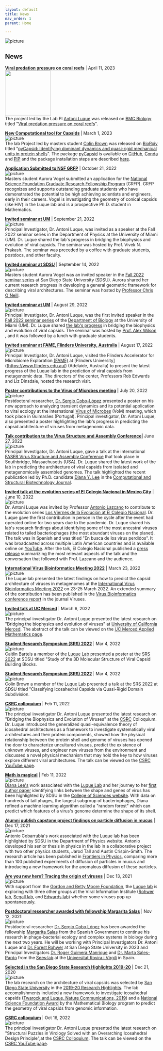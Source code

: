 ```yaml
---
layout: default
title: News
nav_order: 1
parent: Home

---
```

![picture](visuals/luquelab_newspage_2023-04-11.JPG) 
## News 

**[Viral predation pressure on coral reefs](https://doi.org/10.1186/s12915-023-01571-9)** |  April 11, 2023 \
 <img src="visuals/News/viral_prediction_pressure_on_coral_reefs.png" width="150"> \
The project led by the Lab PI [Antoni Luque](https://scholar.google.com/citations?hl=en&user=ytvnI68AAAAJ&view_op=list_works&sortby=pubdate) was released on [BMC Biology](https://bmcbiol.biomedcentral.com/) titled "[Viral predation pressure on coral reefs](https://doi.org/10.1186/s12915-023-01571-9)". 

**[New Computational tool for Capsids](https://www.biorxiv.org/content/10.1101/2023.02.27.529640v1)** |  March 1, 2023 \
 ![picture](visuals/News/1_new_computational_tool_for_capsids.png) \
The lab Project led by masters student [Colin Brown](https://www.linkedin.com/in/colin-travis-brown) was released on [BioRxiv](https://www.biorxiv.org/) titled "[pyCapsid: Identifying dominant dynamics and quasi-rigid mechanical units in protein shells](https://www.biorxiv.org/content/10.1101/2023.02.27.529640v1)". The package [pyCapsid](https://luquelab.github.io/pyCapsid/) is available on [GitHub](https://github.com/luquelab/pyCapsid), [Conda](https://anaconda.org/luque_lab/pycapsid) and [PIP](https://pypi.org/project/pyCapsid/) and the package installation steps are described [here](https://luquelab.github.io/pyCapsid/installation/).

**[Application Submitted to NSF GRFP](https://www.nsfgrfp.org/)** |  October 21, 2022 \
 ![picture](visuals/News/2_application_submitted_to_nsfoctober_21_2022.png)\
Masters student Aurora Vogel submitted an application for the [National Science Foundation Graduate Research Fellowship Program](https://www.nsfgrfp.org) (GRFP). GRFP recognizes and supports outstanding graduate students who have demonstrated the potential to be high achieving scientists and engineers, early in their careers.  Vogel is investigating the geometry of conical capsids (like HIV) in the Luque lab and is a prospective Ph.D. student in Mathematics.

**[Invited seminar at UM](https://physics.as.miami.edu/events/seminars/index.html)** | September 21, 2022 \
 ![picture](visuals/News/3_Invited_seminar_at_um_september_21_2022.png)\
Principal Investigator, Dr. Antoni Luque, was invited as a speaker at the Fall 2022 seminar series  in the Department of Physics at the University of Miami (UM). Dr. Luque shared the lab's progress in bridging the biophysics and evolution of viral capsids. The seminar was hosted by Prof. Vivek N. Prakash. The seminar was preceded by a coffee with graduate students, postdocs, and other faculty.

**[Invited seminar at SDSU](https://www.sdsu.edu/)** | September 14, 2022 \
 ![picture](visuals/News/4_invited_seminar_sdsu_september_14_22.jpeg)\
Masters student Aurora Vogel was an invited speaker in the [Fall 2022 seminar series](https://cdoneill.sdsu.edu/sgpsrs/) at San Diego State University (SDSU). Aurora shared her current research progress in developing a general geometric framework for describing viral architectures. The seminar was hosted by [Professor Chris O'Neill](https://cdoneill.sdsu.edu/). 

**[Invited seminar at UM](https://welcome.miami.edu/)** | August 29, 2022 \
![picture](visuals/News/3_Invited_seminar_at_um_september_21_2022.png)\
Principal Investigator, Dr. Antoni Luque, was the first invited speaker in the [Fall 2022 seminar series](https://biology.as.miami.edu/about-the-department/seminars/index.html) of the [Department of Biology](https://biology.as.miami.edu/) at the University of Miami (UM). Dr. Luque shared [the lab's progress](https://www.luquelab.com/publications.html) in bridging the biophysics and evolution of viral capsids. The seminar was hosted by [Prof. Alex Wilson](https://people.miami.edu/profile/6b8ff48cc6302817e386e1d15db36a1d) , and it was followed by a lunch with graduate students.

**[Invited seminar at FAME, Flinders University, Australia](https://fame.flinders.edu.au/)** | August 17, 2022 \
![picture](visuals/News/5_fame_aug_17_22.png)\
Principal Investigator, Dr. Antoni Luque, visited the Flinders Accelerator for Microbiome Exploration [(FAME)](https://fame.flinders.edu.au/) at [Flinders University]((https://www.flinders.edu.au/) (Adelaide, Australia) to present the latest progress of the Luque lab in the prediction of viral capsids from metagenomic data. The directors of the center, Professors Rob Edwards and Liz Dinsdale, hosted the research visit.

**[Poster contributions to the Virus of Microbes meeting](https://www.pprpffa.org/)** | July 20, 2022 \
![picture](visuals/News/6_poster_contributions_to_the_virus_of_microbes_meeting_july_20_2022.jpeg)\
Postdoctoral researcher, [Dr. Sergio Cobo-López](https://scholar.google.com/citations?hl=en&user=m6m1HV4AAAAJ) presented a poster on his new approach to analyzing transient dynamics and its potential application to viral ecology at the international [Virus of Microbes](https://www.pprpffa.org/) (VoM) meeting, which took place in Guimarães (Portugal). Principal investigator, Dr. Antoni Luque, also presented a poster highlighting the lab's progress in predicting the capsid architecture of viruses from metagenomic data.

**[Talk contribution to the Virus Structure and Assembly Conference](https://www.faseb.org/meetings-and-events/src-events/the-virus-structure-and-assembly-conference)**| June 27, 2022 \
![picture](visuals/News/7_talk_contribution_to_the_virus_structure_and_assembly_conference_june_27_2022.jpeg)\
Principal Investigator, Dr. Antoni Luque, gave a talk at the international [FASEB Virus Structure and Assembly Conference](https://www.faseb.org/meetings-and-events/src-events/the-virus-structure-and-assembly-conference) that took place in Southbridge, Massachusetts (USA). Dr. Luque shared the latest work of the lab in predicting the architecture of viral capsids from isolated and metagenomically assembled genomes. The talk highlighted the recent publication led by Ph.D. candidate [Diana Y. Lee](https://sciences.sdsu.edu/math-is-magical/) in the [Computational and Structural Biotechnology Journal](https://www.sciencedirect.com/science/article/pii/S2001037021005419?via%3Dihub). 

**[Invited talk at the evolution series of El Colegio Nacional in Mexico City](https://colnal.mx/agenda/en-busca-de-los-virus-perdidos/)** | June 10, 2022 \
![picture](visuals/News/8_invited_talk_at_the_evolution_series_of_el_colegio_nacional_in_mexico_cityjune_10_2022.jpg)\
Dr. Antoni Luque was invited by Professor [Antonio Lazcano](https://scholar.google.com/citations?hl=en&user=GR95_iMAAAAJ) to contribute to the evolution series [Los Viernes de la Evolución at El Colegio Nacional](https://colnal.mx/agenda/en-busca-de-los-virus-perdidos/). Dr. Luque gave the first contribution in person in the cycle after the event had operated online for two years due to the pandemic. Dr. Luque shared his lab's research findings about identifying some of the most ancestral viruses related to tailed bacteriophages (the most abundant viruses on the planet). The talk was in Spanish and was titled "En busca de los virus perdidos". It was broadcasted across multiple Latin American countries and is available online on [YouTube](https://www.youtube.com/watch?v=Rw0Z89nUNsA&ab_channel=elcolegionacionalmx). After the talk, El Colegio Nacional published a [press release](https://colnal.mx/noticias/los-virus-estan-adaptando-funciones-nuevas-y-han-ayudado-a-diferentes-organismos-a-evolucionar-antoni-luque-santolaria/) summarizing the most relevant aspects of the talk and the conversation that followed with Prof. Lazcano and the audience.

**[International Virus Bioinformatics Meeting 2022](https://evbc.uni-jena.de/events/vibiom2022/)** | March 23, 2022 \
![picture](visuals/News/9_internationalvirus_bioinformatics_meeting2022march_23_2022.png)\
The Luque lab presented the latest findings on how to predict the capsid architecture of viruses in metagenomes at the [International Virus Bioinformatics Meeting 2022](https://evbc.uni-jena.de/events/vibiom2022/) on 23-25 March 2022. An extended summary of the contribution has been published in the [Virus Bioinformatics conference report](https://www.mdpi.com/1999-4915/14/5/973) in the journal Viruses.

**[Invited talk at UC Merced](https://appliedmath.ucmerced.edu/events/mathematical-biology-seminar-17)** | March 9, 2022 \
![picture](visuals/News/10_ucmerced_03_09_22.png)\
The principal investigator Dr. Antoni Luque presented the latest research on "Bridging the biophysics and evolution of viruses" at [University of California Merced](https://www.ucmerced.edu/). The abstract of the talk can be viewed on the [UC Merced Applied Mathematics page](https://appliedmath.ucmerced.edu/events/mathematical-biology-seminar-17). 

**[Student Research Symposium (SRS) 2022](https://research.sdsu.edu/research_affairs/student_research_symposium/srs_2022_program.pdf)** | Mar 4, 2022 \
![picture](visuals/News/11_student_research_symposium2022_mar_4_2022.jpg)\
Caitlin Bartels a member of the [Luque Lab](https://www.luquelab.com/) presented a poster at the [SRS 2022](https://research.sdsu.edu/sdsu_student_symposium) at SDSU titled "Study of the 3D Molecular Structure of Viral Capsid Building Blocks.

**[Student Research Symposium (SRS) 2022](https://research.sdsu.edu/research_affairs/student_research_symposium/srs_2022_program.pdf)** | Mar 4, 2022 \
![picture](visuals/News/12_student_research_symposium2022_mar_4_2022.jpg)\
Colin Brown a member of the [Luque Lab](https://research.sdsu.edu/research_affairs/student_research_symposium/srs_2022_program.pdf) presented a talk at the [SRS 2022](https://research.sdsu.edu/sdsu_student_symposium) at SDSU titled "Classifying Icosahedral Capsids via Quasi-Rigid Domain Subdivision. 

**[CSRC colloquium](https://www.youtube.com/watch?v=l1ayjAqvY3w&ab_channel=SDSUComputationalScienceResearchCenter)** | Feb 11, 2022 \
![picture](visuals/News/13_csrccolloquium.PNG)\
The principal investigator Dr. Antoni Luque presented the latest research on "Bridging the Biophysics and Evolution of Viruses" at the [CSRC](https://www.csrc.sdsu.edu/) Colloquium. Dr. Luque introduced the generalized quasi-equivalence theory of icosahedral architectures as a framework to investigate systematically viral architectures and their protein components, showed how the physical relationship between the protein shell and genome of viruses has opened the door to characterize uncultured viruses, predict the existence of unknown viruses, and engineer new viruses from the environment and discussed a novel physical mechanism that may hold the key to how viruses explore different viral architectures. The talk can be viewed on the [CSRC YouTube page](https://www.youtube.com/watch?v=l1ayjAqvY3w&ab_channel=SDSUComputationalScienceResearchCenter).

**[Math is magical](https://sciences.sdsu.edu/math-is-magical/)** | Feb 11, 2022 \
![picture](visuals/News/14_d_lee.png)\
[Diana Lee's](https://www.researchgate.net/profile/Diana-Lee-4) work associated with the [Luque Lab](https://www.luquelab.com/) and her journey to her [first author paper](https://www.sciencedirect.com/science/article/pii/S2001037021005419?via%3Dihub) identifying links between the shape and genes of virus has been highlighted by SDSU in the [College of Sciences website](https://sciences.sdsu.edu/). With data on hundreds of tail phages, the largest subgroup of bacteriophages, Diana refined a machine learning algorithm called a "random forest" which can predict which features of a virus's genome determine the shape of its shell.

**[Alumni publish capstone project findings on particle diffusion in mucus](https://physics.sdsu.edu/alumni-publish-capstone-project-findings-on-particle-flow-in-mucus/)**  |  Dec 17, 2021 \
![picture](visuals/News/15_alumni_publish_capstone_project_findings_on_particle_diffusion_in_mucus_dec_17_2021.jpg)\
Antonio Cobarrubia's work associated with the Luque lab has been highlighted by SDSU in the Department of Physics website. Antonio developed his senior thesis in physics in the lab in a collaborative project with two other physics students, Jarod Tall and Austin Crispin-Smith. The research article has been published in [Frontiers in Physics](https://www.frontiersin.org/articles/10.3389/fphy.2021.594306/full), comparing more than 100 published experiments of diffusion of particles in mucus and introducing a new framework for the anomalous diffusion of these particles.

**[Are you new here? Tracing the origin of viruses](https://newscenter.sdsu.edu/sdsu_newscenter/news_story.aspx?sid=78624)**  |  Dec 13, 2021 \
![picture](visuals/News/16_Areyounewhere_tracing_the_originof_virusesdec_13_2021.png)\
With support from the [Gordon and Betty Moore Foundation](https://www.moore.org/), the [Luque lab](https://www.luquelab.com/) is exploring with three other groups at the Viral Information Institute ([Rohwer lab](https://coralandphage.org/), [Segall lab](https://segall-lab.sdsu.edu/), and [Edwards lab](https://cmi.sdsu.edu/matt-edwards/)) whether some viruses pop up spontaneously.

**[Postdoctoral researcher awarded with fellowship Margarita Salas](https://scholar.google.com/citations?hl=en&user=m6m1HV4AAAAJ)** | Nov 12, 2021 \
![picture](visuals/News/17_sergiocobo.jpg)\
Postdoctoral researcher [Dr. Sergio Cobo López](https://scholar.google.com/citations?hl=en&user=m6m1HV4AAAAJ) has been awarded the fellowship [Margarita Salas](https://scholar.google.com/citations?hl=en&user=m6m1HV4AAAAJ) from the Spanish Government to continue his research in phage-bacterial ecology and complex systems in biology during the next two years. He will be working with Principal Investigators Dr. Antoni Luque and [Dr. Forest Rohwer](https://scholar.google.com/citations?user=ALEZEdoAAAAJ&hl=en) at San Diego State University in 2023 and Principal Investigators [Dr. Roger Guimerà Manrique](https://scholar.google.com/citations?user=aDQtHNsAAAAJ&hl=en) and [Dr. Marta Sales-Pardo](https://scholar.google.com/citations?user=kZ5cedgAAAAJ&hl=en) from the [Sees:lab](http://seeslab.info/) at the [Universitat Rovira i Virgili](https://www.urv.cat/en/) in Spain.

**[Selected in the San Diego State Research Highlights 2019-20](https://research.sdsu.edu/2020_research_highlights/luque)**  |  Dec 21, 2020 \
![picture](visuals/News/18_selectedinthe_san_diego_state_research_highlights201920dec21_2020.png)\
The lab research on the architecture of viral capsids was selected by [San Diego State University](https://www.sdsu.edu/) in the [2019-20 Research Highlights](https://research.sdsu.edu/2020_research_highlights/luque). The lab accomplishments included a new framework to investigate icosahedral capsids ([Twarock and Luque, Nature Communications, 2019](https://www.nature.com/articles/s41467-019-12367-3)) and a [National Science Foundation Award](https://www.nsf.gov/) by the Mathematical Biology program to predict the geometry of viral capsids from genomic information.

**[CSRC colloquium](https://www.youtube.com/watch?v=l1ayjAqvY3w&ab_channel=SDSUComputationalScienceResearchCenter)** | Oct 16, 2022 \
![picture](visuals/News/13_csrccolloquium.PNG)\
The principal investigator Dr. Antoni Luque presented the latest research on "Structural Puzzles in Virology Solved with an Overarching Icosahedral Design Principle",at the [CSRC Colloquium](https://www.csrc.sdsu.edu/colloquium_display.html?page=20201016). The talk can be viewed on the [CSRC YouTube page](https://www.youtube.com/watch?v=_hDZhd3JUHE).
